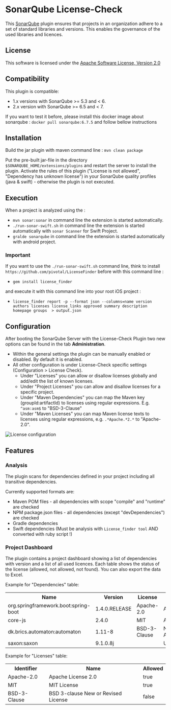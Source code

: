 SonarQube License-Check
===================

This [SonarQube](http://www.sonarqube.org/) plugin ensures that projects in an organization adhere to a set of
standard libraries and versions. This enables the governance of the used libraries and licences.

## License

This software is licensed under the [Apache Software License, Version 2.0](http://www.apache.org/licenses/LICENSE-2.0.txt)

## Compatibility

This plugin is compatible:
 
 * 1.x versions with SonarQube >= 5.3 and < 6.
 * 2.x version with SonarQube >= 6.5 and < 7.

If you want to test it before, please install this docker image about sonarqube :
`docker pull sonarqube:6.7.5` and follow bellow instructions

## Installation

Build the jar plugin with maven command line : `mvn clean package`

Put the pre-built jar-file in the directory `$SONARQUBE_HOME/extensions/plugins` and
restart the server to install the plugin. Activate the rules of this plugin ("License is not allowed", "Dependency has unknown license") in your SonarQube quality profiles (java & swift) - otherwise the plugin is not executed.

## Execution

When a project is analyzed using the :
* `mvn sonar:sonar` in command line the extension is started automatically.
* `./run-sonar-swift.sh` in command line the extension is started automatically with `sonar Scanner` for Swift Project.
* `gralde sonarqube` in command line the extension is started automatically with android project.

### Important
If you want to use the `./run-sonar-swift.sh` command line, think to install `https://github.com/pivotal/LicenseFinder` before with this command line :
* `gem install license_finder`

and execute it with this command line into your root iOS project : 
* `license_finder report -p --format json --columns=name version authors licenses license_links approved summary description homepage groups  > output.json`


## Configuration

After booting the SonarQube Server with the License-Check Plugin two new options can be found in the tab
<b>Administration</b>.

* Within the general settings the plugin can be manually enabled or disabled. By default it is enabled.
* All other configuration is under License-Check specific settings (Configuration > License Check). 
  * Under "Licenses" you can allow or disallow licenses globally and add/edit the list of known licenses. 
  * Under "Project Licenses" you can allow and disallow licenses for a specific project.
  * Under "Maven Dependencies" you can map the Maven key (groupId:artifactId) to licenses using regular expressions. E.g. `^asm:asm$` to "BSD-3-Clause"
  * Under "Maven Licenses" you can map Maven license texts to licenses using regular expressions, e.g. `.*Apache.*2.*` to "Apache-2.0".

![License
configuration](docs/licensecheck_configuration.jpg)

## Features

### Analysis

The plugin scans for dependencies defined in your project including all transitive dependencies. 

Currently supported formats are:
* Maven POM files - all dependencies with scope "compile" and "runtime" are checked
* NPM package.json files - all dependencies (except "devDependencies") are checked
* Gradle dependencies
* Swift dependencies (Must be analysis with `License_finder tool` AND converted with ruby script !)

### Project Dashboard

The plugin contains a project dashboard showing a list of dependencies with version and a list of all used licences. Each table shows the status of the license 
(allowed, not allowed, not found). You can also export the data to Excel.

Example for "Dependencies" table:
<table>
  <tr><th>Name</th><th>Version</th><th>License</th><th>Status</th></tr>
  <tr><td>org.springframework.boot:spring-boot</td><td>1.4.0.RELEASE</td><td>Apache-2.0</td><td>Allowed</td></tr>
  <tr><td>core-js</td><td>2.4.0</td><td>MIT</td><td>Allowed</td></tr>
  <tr><td>dk.brics.automaton:automaton</td><td>1.11-8</td><td>BSD-3-Clause</td><td>Not Allowed</td></tr>
  <tr><td>saxon:saxon</td><td>9.1.0.8j</td><td></td><td>Unknwon</td></tr>
</table>

Example for "Licenses" table:
<table>
  <tr><th>Identifier</th><th>Name</th><th>Allowed</th></tr>
  <tr><td>Apache-2.0</td><td>Apache License 2.0</td><td>true</td></tr>
  <tr><td>MIT</td><td>MIT License</td><td>true</td></tr>
  <tr><td>BSD-3-Clause</td><td>BSD 3-clause New or Revised License</td><td>false</td></tr>
</table>
